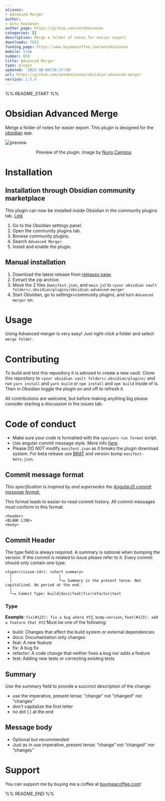 ```yaml
---
aliases:
- Advanced Merger
author:
- Anto Keinänen
author_page: https://github.com/antoKeinanen
categories: []
description: Merge a folder of notes for easier export.
downloads: 7922
funding_page: https://www.buymeacoffee.com/antokeinanen
mobile: true
number: 858
title: Advanced Merger
type: plugin
updated: '2023-10-04T19:27:50'
url: https://github.com/antoKeinanen/obsidian-advanced-merger
version: 1.5.0
---
```


%% README_START %%

# Obsidian Advanced Merge

Merge a folder of notes for easier export. This plugin is designed for the [obsidian](https://obsidian.md/) app.

![preview](https://github.com/antoKeinanen/obsidian-advanced-merger/blob/master/media/1%200Ghz5j7MB_oKJdxoIc5-lg.gif?raw=true)

<p align="center">
Preview of the plugin. Image by
<a href="https://medium.com/technology-hits/obsidian-plugins-review-14-20d087f0e23a">Nuno Campos</a>
</p>

# Installation

## Installation through Obsidian community marketplace

This plugin can now be installed inside Obsidian in the community plugins tab. [Link](obsidian://show-plugin?id=advanced-merger)

1. Go to the Obsidian settings panel.
2. Open the community plugins tab.
3. Browse community plugins.
4. Search `Advanced Merger`.
5. Install and enable the plugin.

## Manual installation

1. Download the latest release from [releases page](https://github.com/antoKeinanen/obsidian-advanced-merger/releases).
2. Extract the zip archive.
3. Move the 2 files (`manifest.json`, and `main.js`) to `<your obsidian vault folder>/.obsidian/plugins/obsidian-advanced-merger`
4. Start Obsidian, go to settings>community plugins, and turn `Advanced merger` on.

# Usage

Using Advanced merger is very easy! Just right-click a folder and select `merge folder`.

# Contributing

To build and test this repository it is advised to create a new vault. Clone this repository to `<your obsidian vault folder>/.obsidian/plugins/` and run `yarn install` and `yarn build` or `npm install` and `npm build` inside of is. Then in Obsidian toggle the plugin on and off to refresh it.

All contributions are welcome, but before making anything big please consider starting a discussion in the issues tab.

# Code of conduct

-   Make sure your code is formatted with the `npm/yarn run format` script.
-   Use angular commit message style. More info [here](https://github.com/antoKeinanen/obsidian-advanced-merger#commit-message-format).
-   Please _DO NOT_ modify `manifest.json` as it breaks the plugin download system. For beta release use [BRAT](https://tfthacker.com/Obsidian+Plugins+by+TfTHacker/BRAT+-+Beta+Reviewer's+Auto-update+Tool/Quick+guide+for+using+BRAT#Testing+Plugins) and version bump `manifest-beta.json`.

## Commit message format

_This specification is inspired by and supersedes the [AngularJS commit message format.](https://github.com/angular/angular/blob/main/CONTRIBUTING.md#commit)_

This format leads to easier-to-read commit history.
All commit messages must conform to this format:

```
<header>
<BLANK LINE>
<body>
```

## Commit Header

The type field is always required. A summary is optional when bumping the version. If the commit is related to issue please refer to it. Every commit should only contain one type.

```
<type>(<issue-id>): <short summary>
  │						│
  │						└─⫸ Summary in the present tense. Not capitalized. No period at the end.
  │
  └─⫸ Commit Type: build|docs|feat|fix|refactor|test
```

### Type

**Example**: `fix(#123): fix a bug where XYZ`, `bump-version`, `feat(#123): add a feature that XYZ`
Must be one of the following:

-   build: Changes that affect the build system or external dependencies
-   docs: Documentation only changes
-   feat: A new feature
-   fix: A bug fix
-   refactor: A code change that neither fixes a bug nor adds a feature
-   test: Adding new tests or correcting existing tests

## Summary

Use the summary field to provide a succinct description of the change:

-   use the imperative, present tense: "change" not "changed" nor "changes"
-   don't capitalize the first letter
-   no dot (.) at the end

## Message body

-   Optional but recommended
-   Just as in <subject> use imperative, present tense: “change” not “changed” nor “changes”

# Support

You can support me by buying me a coffee at [buymeacoffee.com](https://www.buymeacoffee.com/antokeinanen)!


%% README_END %%
